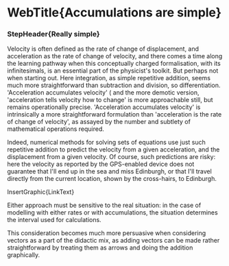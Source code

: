 # WebTitle{Accumulations are simple}

### StepHeader{Really simple}

Velocity is often defined as the rate of change of displacement, and acceleration as the rate of change of velocity, and there comes a time along the learning pathway when this conceptually charged formalisation, with its infinitesimals, is an essential part of the physicist's toolkit. But perhaps not when starting out. Here integration, as simple repetitive addition, seems much more straightforward than subtraction and division, so differentiation. 'Acceleration accumulates velocity' ( and the more demotic version, 'acceleration tells velocity how to change' is more approachable still, but remains operationally precise. 'Acceleration accumulates velocity' is intrinsically a more straightforward formulation than 'acceleration is the rate of change of velocity', as assayed by the number and subtlety of mathematical operations required.

Indeed, numerical methods for solving sets of equations use just such repetitive addition to predict the velocity from a given acceleration, and the displacement from a given velocity. Of course, such predictions are risky: here the velocity as reported by the GPS-enabled device does not guarantee that I'll end up in the sea and miss Edinburgh, or that I'll travel directly from the current location, shown by the cross-hairs, to Edinburgh.

InsertGraphic{LinkText}

Either approach must be sensitive to the real situation: in the case of modelling with either rates or with accumulations, the situation determines the interval used for calculations.

This consideration becomes much more persuasive when considering vectors as a part of the didactic mix, as adding vectors can be made rather straightforward by treating them as arrows and doing the addition graphically.
